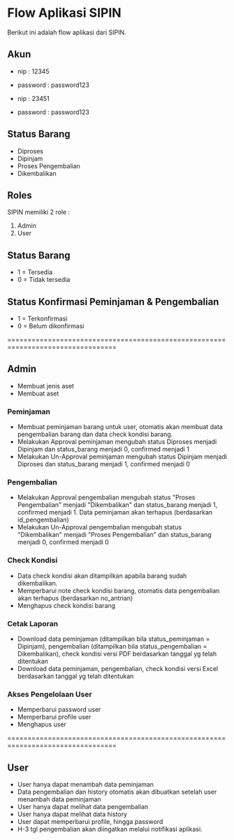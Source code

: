# Flow Aplikasi SIPIN
Berikut ini adalah flow aplikasi dari SIPIN.

## Akun
- nip : 12345
- password : password123

- nip : 23451
- password : password123

## Status Barang
- Diproses
- Dipinjam 
- Proses Pengembalian
- Dikembalikan

## Roles
SIPIN memiliki 2 role :
1. Admin
2. User

## Status Barang
- 1 = Tersedia
- 0 = Tidak tersedia

## Status Konfirmasi Peminjaman & Pengembalian
- 1 = Terkonfirmasi
- 0 = Belum dikonfirmasi

=================================================================================

## Admin
- Membuat jenis aset
- Membuat aset

### Peminjaman
- Membuat peminjaman barang untuk user, otomatis akan membuat data pengembalian barang dan data check kondisi barang.
- Melakukan Approval peminjaman mengubah status Diproses menjadi Dipinjam dan status_barang menjadi 0, confirmed menjadi 1
- Melakukan Un-Approval peminjaman mengubah status Dipinjam menjadi Diproses dan status_barang menjadi 1, confirmed menjadi 0

### Pengembalian
- Melakukan Approval pengembalian mengubah status "Proses Pengembalian" menjadi "Dikembalikan" dan status_barang menjadi 1, confirmed menjadi 1. Data peminjaman akan terhapus (berdasarkan id_pengembalian)
- Melakukan Un-Approval pengembalian mengubah status "Dikembalikan" menjadi "Proses Pengembalian" dan status_barang menjadi 0, confirmed menjadi 0

### Check Kondisi
- Data check kondisi akan ditampilkan apabila barang sudah dikembalikan.
- Memperbarui note check kondisi barang, otomatis data pengembalian akan terhapus (berdasarkan no_antrian)
- Menghapus check kondisi barang

### Cetak Laporan
- Download data peminjaman (ditampilkan bila status_peminjaman = Dipinjam), pengembalian (ditampilkan bila status_pengembalian = Dikembalikan), check kondisi versi PDF berdasarkan tanggal yg telah ditentukan
- Download data peminjaman, pengembalian, check kondisi versi Excel berdasarkan tanggal yg telah ditentukan

### Akses Pengelolaan User
- Memperbarui password user
- Memperbarui profile user
- Menghapus user

=================================================================================

## User
- User hanya dapat menambah data peminjaman
- Data pengembalian dan history otomatis akan dibuatkan setelah user menambah data peminjaman
- User hanya dapat melihat data pengembalian
- User hanya dapat melihat data history
- User dapat memperbarui profile, hingga password
- H-3 tgl pengembalian akan diingatkan melalui notifikasi aplikasi.
